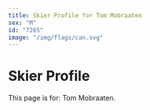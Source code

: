 ```yaml
---
title: Skier Profile for Tom Mobraaten
sex: "M"
id: "7265"
image: "/img/flags/can.svg" 
---
```


# Skier Profile

This page is for: Tom Mobraaten.
    
